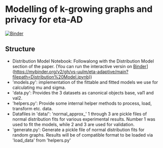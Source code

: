 # Modelling of k-growing graphs and privacy for eta-AD

[![Binder](https://mybinder.org/badge_logo.svg)](https://mybinder.org/v2/gh/vs-uulm/eta-adaptive/main?filepath=Distribution%20Model.ipynb)

## Structure

 * Distribution Model Notebook: Followalong with the Distribution Model section of the paper. (You can run the interactive versin on [Binder](https://mybinder.org/badge_logo.svg)](https://mybinder.org/v2/gh/vs-uulm/eta-adaptive/main?filepath=Distribution%20Model.ipynb))
 * 'models.py': implementation of the fittable and fitted models we use for calculating mu and sigma.
 * 'data.py': Provides the 3 datasets as canonical objects base, val1 and val2.
 * 'helpers.py': Provide some internal helper methods to process, load, transform etc. data.
 * Datafiles in 'data/': 'normal_approx_' 1 through 3 are pickle files of normal distribution fits for various experimental results. Number 1 was used to fit the models, while 2 and 3 are used for validation.
 * 'generate.py': Generate a pickle file of normal distribution fits for random graphs. Results will be of compatible format to be loaded via 'load_data' from 'helpers.py'
